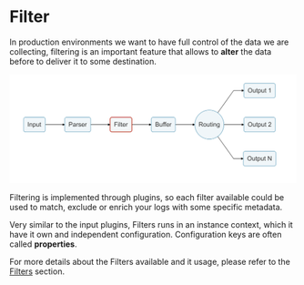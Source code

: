# Filter

In production environments we want to have full control of the data we are collecting, filtering is an important feature that allows to **alter** the data before to deliver it to some destination.

![](../.gitbook/assets/logging_pipeline_filter%20%281%29%20%282%29%20%281%29.png)

Filtering is implemented through plugins, so each filter available could be used to match, exclude or enrich your logs with some specific metadata.

Very similar to the input plugins, Filters runs in an instance context, which it have it own and independent configuration. Configuration keys are often called **properties**.

For more details about the Filters available and it usage, please refer to the [Filters](../filter/) section.

